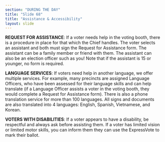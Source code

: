 ```yaml
---
section: "DURING THE DAY"
title: "Slide 68"
title: "Assistance & Accessibility"
layout: slide
---
```


**REQUEST FOR ASSISTANCE**: If a voter needs help in the voting booth, there is a procedure in place for that which the Chief handles. The voter selects an assistant and both must sign the Request for Assistance form. The assistant can be a family member or friend with them. The assistant can also be an election officer such as you! Note that if the assistant is 15 or younger, no form is required.

**LANGUAGE SERVICES**: If voters need help in another language, we offer multiple services. For example, many precincts are assigned Language Officers, who have been assessed for their language skills and can help translate (if a Language Officer assists a voter in the voting booth, they would complete a Request for Assistance form). There is also a phone translation service for more than 100 languages. All signs and documents are also translated into 4 languages: English, Spanish, Vietnamese, and Korean.

**VOTERS WITH DISABILITIES**: If a voter appears to have a disability, be respectful and always ask before assisting them. If a voter has limited vision or limited motor skills, you can inform them they can use the ExpressVote to mark their ballot.

